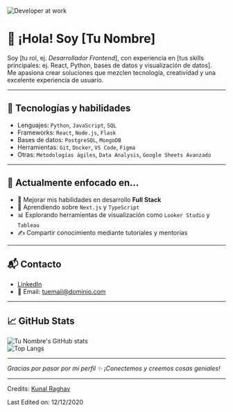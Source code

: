 ![Developer at work](https://media.giphy.com/media/qgQUggAC3Pfv687qPC/giphy.gif)

# 👋 ¡Hola! Soy [Tu Nombre]

Soy [tu rol, ej. *Desarrollador Frontend*], con experiencia en [tus skills principales: ej. React, Python, bases de datos y visualización de datos].  
Me apasiona crear soluciones que mezclen tecnología, creatividad y una excelente experiencia de usuario.

---

## 🚀 Tecnologías y habilidades

- Lenguajes: `Python`, `JavaScript`, `SQL`
- Frameworks: `React`, `Node.js`, `Flask`
- Bases de datos: `PostgreSQL`, `MongoDB`
- Herramientas: `Git`, `Docker`, `VS Code`, `Figma`
- Otras: `Metodologías ágiles`, `Data Analysis`, `Google Sheets Avanzado`

---

## 🎯 Actualmente enfocado en...

- 🔧 Mejorar mis habilidades en desarrollo **Full Stack**
- 🌱 Aprendiendo sobre `Next.js` y `TypeScript`
- 📊 Explorando herramientas de visualización como `Looker Studio` y `Tableau`
- ✍️ Compartir conocimiento mediante tutoriales y mentorías

---

## 📬 Contacto

- [LinkedIn](https://www.linkedin.com/in/tuusuario)  
- 📧 Email: tuemail@dominio.com  

---

## 📈 GitHub Stats

![Tu Nombre's GitHub stats](https://github-readme-stats.vercel.app/api?username=**TU_USUARIO**&show_icons=true&theme=default)  
![Top Langs](https://github-readme-stats.vercel.app/api/top-langs/?username=**TU_USUARIO**&layout=compact)

---

_Gracias por pasar por mi perfil ✨ ¡Conectemos y creemos cosas geniales!_




<!--
**KunalRaghav/KunalRaghav** is a ✨ _special_ ✨ repository because its `README.md` (this file) appears on your GitHub profile.

Here are some ideas to get you started:

- 🔭 I’m currently working on ...
- 🌱 I’m currently learning ...
- 👯 I’m looking to collaborate on ...
- 🤔 I’m looking for help with ...
- 💬 Ask me about ...
- 📫 How to reach me: ...
- 😄 Pronouns: ...
- ⚡ Fun fact: ...
-->

-----
Credits: [Kunal Raghav](https://github.com/KunalRaghav)

Last Edited on: 12/12/2020

<!--
**tallertalentotech/tallertalentotech** is a ✨ _special_ ✨ repository because its `README.md` (this file) appears on your GitHub profile.

Here are some ideas to get you started:

- 🔭 I’m currently working on ...
- 🌱 I’m currently learning ...
- 👯 I’m looking to collaborate on ...
- 🤔 I’m looking for help with ...
- 💬 Ask me about ...
- 📫 How to reach me: ...
- 😄 Pronouns: ...
- ⚡ Fun fact: ...
-->
